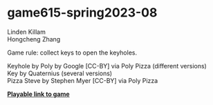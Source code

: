 # game615-spring2023-08
 
Linden Killam<br>
Hongcheng Zhang<br>

Game rule: collect keys to open the keyholes.

Keyhole by Poly by Google [CC-BY] via Poly Pizza (different versions)<br>
Key by Quaternius (several versions)<br>
Pizza Steve by Stephen Myer [CC-BY] via Poly Pizza<br>

[**Playable link to game**](https://lindenkillam.github.io/game615-spring2023-08/exercise08/play/) 
